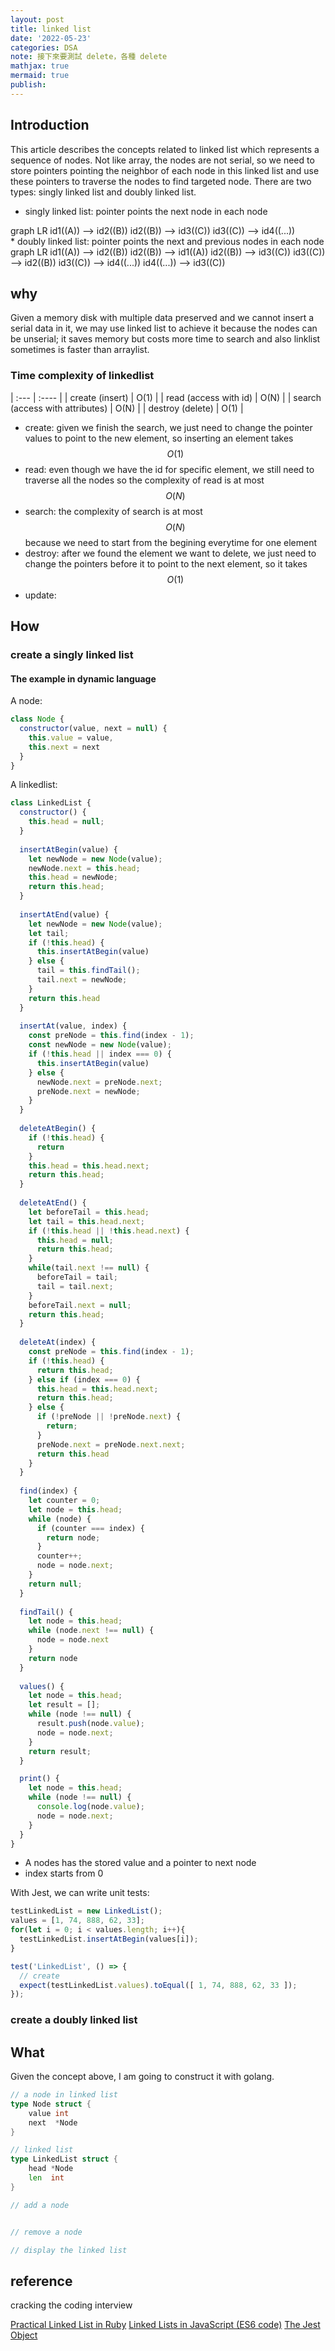 ```yaml
---
layout: post
title: linked list
date: '2022-05-23'
categories: DSA
note: 接下來要測試 delete，各種 delete
mathjax: true
mermaid: true
publish:
---
```


## Introduction

This article describes the concepts related to linked list which represents a sequence of nodes. Not like array, the nodes are not serial, so we need to store pointers pointing the neighbor of each node in this linked list and use these pointers to traverse the nodes to find targeted node. There are two types: singly linked list and doubly linked list.

* singly linked list: pointer points the next node in each node
<div class="mermaid">
graph LR
  id1((A)) --> id2((B))
  id2((B)) --> id3((C))
  id3((C)) --> id4((...))
</div>
* doubly linked list: pointer points the next and previous nodes in each node
<div class="mermaid">
graph LR
  id1((A)) --> id2((B))
  id2((B)) --> id1((A))
  id2((B)) --> id3((C))
  id3((C)) --> id2((B))
  id3((C)) --> id4((...))
  id4((...)) --> id3((C))
</div>

## why

Given a memory disk with multiple data preserved and we cannot insert a serial data in it, we may use linked list to achieve it because the nodes can be unserial; it saves memory but costs more time to search and also linklist sometimes is faster than arraylist.

### Time complexity of linkedlist

| :--- | :---- |
| create (insert) | O(1) |
| read (access with id) | O(N) |
| search (access with attributes) | O(N) |
| destroy (delete) | O(1) |

* create: given we finish the search, we just need to change the pointer values to point to the new element, so inserting an element takes $$O(1)$$
* read: even though we have the id for specific element, we still need to traverse all the nodes so the complexity of read is at most $$O(N)$$
* search: the complexity of search is at most $$O(N)$$ because we need to start from the begining everytime for one element
* destroy: after we found the element we want to delete, we just need to change the pointers before it to point to the next element, so it takes $$O(1)$$
* update:

## How

### create a singly linked list

#### The example in dynamic language

A node:

```javascript
class Node {
  constructor(value, next = null) {
    this.value = value,
    this.next = next
  }
}
```

A linkedlist:

```javascript
class LinkedList {
  constructor() {
    this.head = null;
  }
  
  insertAtBegin(value) {
    let newNode = new Node(value);
    newNode.next = this.head;
    this.head = newNode;
    return this.head;
  }
  
  insertAtEnd(value) {
    let newNode = new Node(value);
    let tail;
    if (!this.head) {
      this.insertAtBegin(value)
    } else {
      tail = this.findTail();
      tail.next = newNode;
    }
    return this.head
  }
  
  insertAt(value, index) {
    const preNode = this.find(index - 1);
    const newNode = new Node(value);
    if (!this.head || index === 0) {
      this.insertAtBegin(value)
    } else {
      newNode.next = preNode.next;
      preNode.next = newNode;
    }
  }
  
  deleteAtBegin() {
    if (!this.head) {
      return
    }
    this.head = this.head.next;
    return this.head;
  }
  
  deleteAtEnd() {
    let beforeTail = this.head;
    let tail = this.head.next;
    if (!this.head || !this.head.next) {
      this.head = null;
      return this.head;
    }
    while(tail.next !== null) {
      beforeTail = tail;
      tail = tail.next;
    }
    beforeTail.next = null;
    return this.head;
  }
  
  deleteAt(index) {
    const preNode = this.find(index - 1);
    if (!this.head) {
      return this.head;
    } else if (index === 0) {
      this.head = this.head.next;
      return this.head;
    } else {
      if (!preNode || !preNode.next) {
        return;
      }
      preNode.next = preNode.next.next;     
      return this.head
    }
  }
  
  find(index) {
    let counter = 0;
    let node = this.head;
    while (node) {
      if (counter === index) {
        return node;
      }
      counter++;
      node = node.next;
    }
    return null;
  }
  
  findTail() {
    let node = this.head;
    while (node.next !== null) {
      node = node.next
    }
    return node
  }
  
  values() {
    let node = this.head;
    let result = [];
    while (node !== null) {
      result.push(node.value);
      node = node.next;
    }
    return result;
  }

  print() {
    let node = this.head;
    while (node !== null) {
      console.log(node.value);
      node = node.next;
    }
  }
}
```

* A nodes has the stored value and a pointer to next node
* index starts from 0

With Jest, we can write unit tests:

```javascript
testLinkedList = new LinkedList();
values = [1, 74, 888, 62, 33];
for(let i = 0; i < values.length; i++){
  testLinkedList.insertAtBegin(values[i]);
}

test('LinkedList', () => {
  // create
  expect(testLinkedList.values).toEqual([ 1, 74, 888, 62, 33 ]);
});
```

### create a doubly linked list

## What

Given the concept above, I am going to construct it with golang.

```go
// a node in linked list
type Node struct {
    value int
    next  *Node
}

// linked list
type LinkedList struct {
    head *Node
    len  int
}

// add a node


// remove a node

// display the linked list
```

## reference

cracking the coding interview

[Practical Linked List in Ruby](https://www.rubyguides.com/2017/08/ruby-linked-list/)
[Linked Lists in JavaScript (ES6 code)](https://codeburst.io/linked-lists-in-javascript-es6-code-part-1-6dd349c3dcc3)
[The Jest Object](https://jestjs.io/docs/getting-started)
